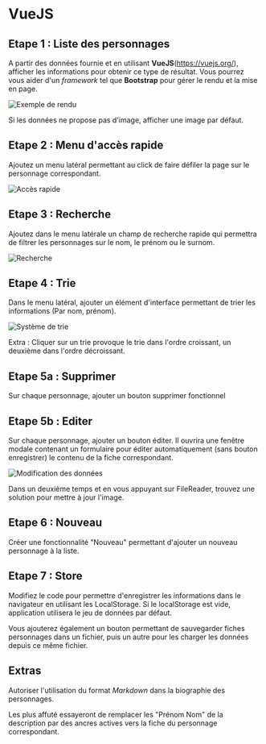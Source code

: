# VueJS

## Etape 1 : Liste des personnages

A partir des données fournie et en utilisant **VueJS**(https://vuejs.org/), afficher les informations pour obtenir ce type de résultat. Vous pourrez vous aider d'un *framework* tel que **Bootstrap** pour gérer le rendu et la mise en page.

![Exemple de rendu](../images/etape1.png)

Si les données ne propose pas d'image, afficher une image par défaut.


## Etape 2 : Menu d'accès rapide

Ajoutez un menu latéral permettant au click de faire défiler la page sur le personnage correspondant.

![Accès rapide](../images/etape2.png)


## Etape 3 : Recherche

Ajoutez dans le menu latérale un champ de recherche rapide qui permettra de filtrer les personnages sur le nom, le prénom ou le surnom.

![Recherche](../images/etape3.png)

## Etape 4 : Trie

Dans le menu latéral, ajouter un élément d'interface permettant de trier les informations (Par nom, prénom).

![Système de trie](../images/etape4.png)

Extra : Cliquer sur un trie provoque le trie dans l'ordre croissant, un deuxième dans l'ordre décroissant.

## Etape 5a : Supprimer

Sur chaque personnage, ajouter un bouton supprimer fonctionnel

## Etape 5b : Editer

Sur chaque personnage, ajouter un bouton éditer. Il ouvrira une fenêtre modale contenant un formulaire pour éditer automatiquement (sans bouton enregistrer) le contenu de la fiche correspondant.

![Modification des données](../images/etape5.png)

Dans un deuxième temps et en vous appuyant sur FileReader, trouvez une solution pour mettre à jour l'image.

## Etape 6 : Nouveau

Créer une fonctionnalité "Nouveau" permettant d'ajouter un nouveau personnage à la liste.

## Etape 7 : Store

Modifiez le code pour permettre d'enregistrer les informations dans le navigateur en utilisant les LocalStorage. Si le localStorage est vide, application utilisera le jeu de données par défaut.

Vous ajouterez également un bouton permettant de sauvegarder fiches personnages dans un fichier, puis un autre pour les charger les données depuis ce même fichier.

## Extras

Autoriser l'utilisation du format *Markdown* dans la biographie des personnages.

Les plus affuté essayeront de remplacer les "Prénom Nom" de la description par des ancres actives vers la fiche du personnage correspondant.
